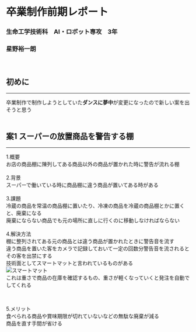 # 卒業制作前期レポート  
### 生命工学技術科　AI・ロボット専攻　3年
### 星野裕一朗
<br>

## 初めに
***
卒業制作で制作しようとしていた**ダンスに夢中**が変更になったので新しい案を出そうと思う  
<br>

## 案1 スーパーの放置商品を警告する棚
***
1.概要  
お店の商品棚に陳列してある商品以外の商品が置かれた時に警告が流れる棚  
<br>
2.背景  
スーパーで働いている時に商品棚に違う商品が置いてある時がある
<br>  
3.課題  
冷蔵の商品を常温の商品棚に置いたり、冷凍の商品を冷蔵の商品棚とかに置くと、廃棄になる  
廃棄にならない商品でも元の場所に直しに行くのに移動しなければならない  
<br>
4.解決方法  
棚に整列されてある元の商品とは違う商品が置かれたときに警告音を流す  
違う商品を置いた客をカメラで記録しておいて一定の回数分警告音を流されるとその客を出禁にする    
技術面としてスマートマットと言われているものがある  
![スマートマット](https://msp.c.yimg.jp/images/v2/FUTi93tXq405grZVGgDqG0_xKFPvT2dVif5R3SzQ1ytXPvmq1p4vhUwjIdEWM59W4c4lngUqs-kIc6TRtr1oKdW47KZHXRqUcEgFsnTOUudRvqJq05QbpkpUB0hgoMgl4Ge8uKpu1XtRaeM3qIdt_0C4c65u4IaQRqgStWjOrpi6TTnjLubq4vy_ppDxojf-U_SGE4oTRZXTbGnwI59IP0b2QXvf2iURbeunJqscxccMI-rHcDx8FKVid1qN9xcpEyBZQNXZUPFUB54TTLn9d4Dnk5TBsfWcK7nWZjDNG5VqQ0jWVqZIz9Ykt4EX5EYl5a3cF8sXV_9uthKkK6mIPwc1TrPkxsLCGMp0Nrak3uOOrs3YG3K4uXw0cekeQ_aMcnVlJcbpHO1yrIBt5-w8CA==/0a887270-f474-4cf0-aad4-c78084501de5.jpg?errorImage=false)  
これは重さで商品の在庫を確認するもの、重さが軽くなっていくと発注を自動でしてくれる  


<br>

5.メリット  
食べられる商品や賞味期限が切れていないなどの無駄な廃棄が減る  
商品を直す手間が省ける  

